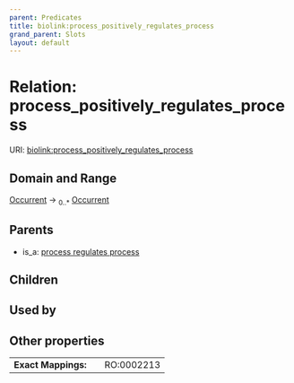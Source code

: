 ```yaml
---
parent: Predicates
title: biolink:process_positively_regulates_process
grand_parent: Slots
layout: default
---
```


# Relation: process_positively_regulates_process




URI: [biolink:process_positively_regulates_process](https://w3id.org/biolink/vocab/process_positively_regulates_process)

## Domain and Range

[Occurrent](Occurrent.md) ->  <sub>0..*</sub> [Occurrent](Occurrent.md)

## Parents

 *  is_a: [process regulates process](process_regulates_process.md)

## Children


## Used by


## Other properties

|  |  |  |
| --- | --- | --- |
| **Exact Mappings:** | | RO:0002213 |


